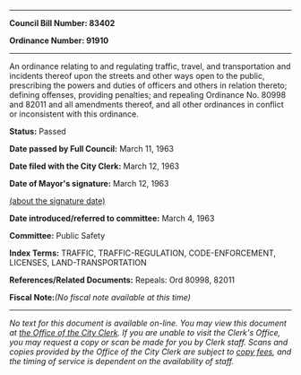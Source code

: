 

********

**Council Bill Number: 83402**
   
**Ordinance Number: 91910**
********

 An ordinance relating to and regulating traffic, travel, and transportation and incidents thereof upon the streets and other ways open to the public, prescribing the powers and duties of officers and others in relation thereto; defining offenses, providing penalties; and repealing Ordinance No. 80998 and 82011 and all amendments thereof, and all other ordinances in conflict or inconsistent with this ordinance.

**Status:** Passed
   
**Date passed by Full Council:** March 11, 1963
   
**Date filed with the City Clerk:** March 12, 1963
   
**Date of Mayor's signature:** March 12, 1963
   
[(about the signature date)](/~public/approvaldate.htm)
   
   
   
**Date introduced/referred to committee:** March 4, 1963
   
**Committee:** Public Safety
   
   
**Index Terms:** TRAFFIC, TRAFFIC-REGULATION, CODE-ENFORCEMENT, LICENSES, LAND-TRANSPORTATION

**References/Related Documents:** Repeals: Ord 80998, 82011

**Fiscal Note:**_(No fiscal note available at this time)_
********

_No text for this document is available on-line. You may view this document at [the Office of the City Clerk](http://www.seattle.gov/leg/clerk/contactUs.htm). If you are unable to visit the Clerk's Office, you may request a copy or scan be made for you by Clerk staff. Scans and copies provided by the Office of the City Clerk are subject to [copy fees](http://clerk.seattle.gov/~public/clerkfees.htm), and the timing of service is dependent on the availability of staff._

